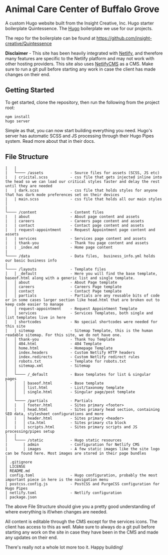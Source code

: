 # Animal Care Center of Buffalo Grove

A custom Hugo website built from the Insight Creative, Inc. Hugo starter boilerplate Quintessence. The [Hugo](https://gohugo.io/) boilerplate we use for our projects.

The repo for the boilerplate can be found at https://github.com/insight-creative/Quintessence

**Disclaimer** - This site has been heavily integrated with [Netlify](https://www.netlify.com/), and therefore many features are specific to the Netlify platform and may not work with other hosting providers. This site also uses [NetlifyCMS](https://www.netlifycms.org/) as a CMS. Make sure to run a git pull before starting any work in case the client has made changes on their end. 

## Getting Started

To get started, clone the repository, then run the following from the project root:

```
npm install
hugo server
```

Simple as that, you can now start building everything you need. Hugo's server has automatic SCSS and JS processing through their Hugo Pipes system. Read more about that in their docs.

## File Structure

```
│   │
|   └──── /assets            - Source files for assets (SCSS, JS etc)
|   | cricital.scss          - css file that gets injected inline into the head so we can load our critical styles faster and delay the rest until they are needed
|   | dark.scss              - css file that holds styles for anyone that has dark mode preferences set on their devices
|   | main.scss              - css file that holds all our main styles
│
|
└──── /content               - Content files
|   | about                  - About page content and assets
|   | careers                - Careers page content and assets
|   | contact                - Contact page content and assets
|   | request-appointment    - Request Appointment page content and assets
|   | services               - Services page content and assets
|   | thank-you              - Thank You page content and assets
|   | _index.md              - Home page content
|
└──── /data                  - Data files,  business_info.yml holds our basic business info
|
└──── /layouts               - Template files
│   │ _default               - Here you will find the base template, baseof.html along with a generic list and single template.
│   │ about                  - About Page template
│   │ careers                - Careers Page template
│   │ contact                - Contact Page template
│   │ partials               - Partials are any reusable bits of code or in some cases larger section like head.html that are broken out to keep code easier to manage 
│   │ request-appointment    - Request Appointment Template
│   │ services               - Services Templates, both single and list templates live in here
│   │ shortcodes             - No special shortcodes were needed for this site
│   │ sitemap                - Sitemap Template, this is the human readable sitemap. For this site, we do not have one.
│   │ thank-you              - Thank You Template
│   │ 404.html               - 404 Template
│   │ home.html              - Homepage Template
│   │ index.headers          - Custom Netlify HTTP headers
│   │ index.redirects        - Custom Netlify redirect rules
│   │ robots.txt             - Template for robots.txt
│   │ sitemap.xml            - Sitemap
│   │
│   └──── /_default          - Base templates for list & singular pages
│   │   │ baseof.html        - Base template
│   │   │ list.html          - List/taxonomy template
│   │   │ single.html        - Singular page/post template
│   │
│   └──── /partials          - Partials
│   |   │ footer.html        - Sites primary <footer>
│   |   │ head.html          - Sites primary head section, containing SEO data, stylesheet configurations and more
│   |   │ header.html        - Sites primary <header>
│   |   │ cta.html           - Sites primary cta block
│   |   │ scripts.html       - Sites primary scripts and JS processing/pipes setup
│   │
│   └──── /static            - Hugo static resources
|       | admin              - Configuration for Netlify CMS
|       | images             - A few static images like the site logo can be found here. Most images are stored in their page bundles
│
│ .gitignore
│ LICENSE
│ README.md
│ config.toml                - Hugo configuration, probably the most important piece in here is the navigation menu
│ postcss.config.js          - PostCSS and PurgeCSS configuration for Hugo Pipes
│ netlify.toml               - Netlify configuration
│ package.json
```

The above File Structure should give you a pretty good understanding of where everything is if/when changes are needed.

All content is editable through the CMS except for the services icons. The client has access to this as well. Make sure to always do a git pull before starting any work on the site in case they have been in the CMS and made any updates on their end.

There's really not a whole lot more too it. Happy building!
